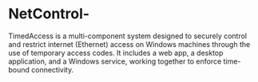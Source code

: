 # NetControl-
TimedAccess is a multi-component system designed to securely control and restrict internet (Ethernet) access on Windows machines through the use of temporary access codes. It includes a web app, a desktop application, and a Windows service, working together to enforce time-bound connectivity.
